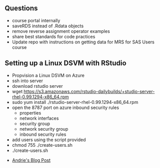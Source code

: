 ## Questions

+ course portal internally
+ saveRDS instead of .Rdata objects
+ remove reverse assignment operator examples
+ share best standards for code practices
+ Update repo with instructions on getting data for MRS for SAS Users course

## Setting up a Linux DSVM with RStudio
+ Propvision a Linux DSVM on Azure
+ ssh into server
+ download rstudio server
+ wget https://s3.amazonaws.com/rstudio-dailybuilds/+studio-server-rhel-0.99.1294-x86_64.rpm
+ sudo yum install ./rstudio-server-rhel-0.99.1294-x86_64.rpm
+ open the 8787 port on azure inbound security rules
	* properties
	* network interfaces
	* security group
	* network security group
	* inbound security rules
+ add users using the script provided
+ chmod 755 ./create-users.sh
+ ./create-users.sh
* [Andrie's Blog Post](http://blog.revolutionanalytics.com/2015/12/setting-up-an-azure-resource-manager-virtual-machine-with-rstudio.html)